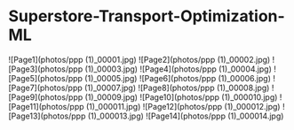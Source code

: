 # Superstore-Transport-Optimization-ML
![Page1](photos/ppp (1)_00001.jpg)
![Page2](photos/ppp (1)_00002.jpg)
![Page3](photos/ppp (1)_00003.jpg)
![Page4](photos/ppp (1)_00004.jpg)
![Page5](photos/ppp (1)_00005.jpg)
![Page6](photos/ppp (1)_00006.jpg)
![Page7](photos/ppp (1)_00007.jpg)
![Page8](photos/ppp (1)_00008.jpg)
![Page9](photos/ppp (1)_00009.jpg)
![Page10](photos/ppp (1)_000010.jpg)
![Page11](photos/ppp (1)_000011.jpg)
![Page12](photos/ppp (1)_000012.jpg)
![Page13](photos/ppp (1)_000013.jpg)
![Page14](photos/ppp (1)_000014.jpg)
